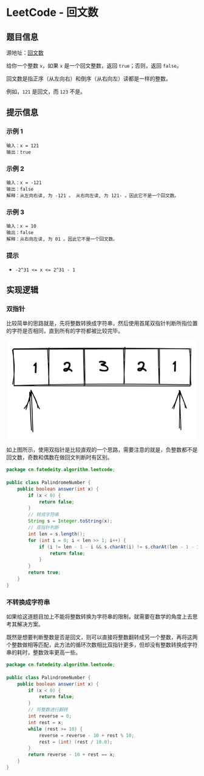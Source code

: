 # LeetCode - 回文数


<!--more-->

## 题目信息

源地址：[回文数](https://leetcode.cn/problems/palindrome-number/)

给你一个整数 `x`，如果 `x` 是一个回文整数，返回 `true`；否则，返回 `false`。

回文数是指正序（从左向右）和倒序（从右向左）读都是一样的整数。

例如，`121` 是回文，而 `123` 不是。

## 提示信息

### 示例 1

```
输入：x = 121
输出：true
```

### 示例 2

```
输入：x = -121
输出：false
解释：从左向右读, 为 -121 。 从右向左读, 为 121- 。因此它不是一个回文数。
```

### 示例 3

```
输入：x = 10
输出：false
解释：从右向左读, 为 01 。因此它不是一个回文数。
```

### 提示

- `-2^31 <= x <= 2^31 - 1`

## 实现逻辑

### 双指针

比较简单的思路就是，先将整数转换成字符串，然后使用首尾双指针判断所指位置的字符是否相同，直到所有的字符都被比较完毕。

![](assets/image-20230317211501.png)

如上图所示，使用双指针是比较直观的一个思路，需要注意的就是，负整数都不是回文数，奇数和偶数在做回文判断时有区别。

```java
package cn.fatedeity.algorithm.leetcode;

public class PalindromeNumber {
    public boolean answer(int x) {
        if (x < 0) {
            return false;
        }
        // 转成字符串
        String s = Integer.toString(x);
        // 双指针判断
        int len = s.length();
        for (int i = 0; i < len >> 1; i++) {
            if (i != len - 1 - i && s.charAt(i) != s.charAt(len - 1 - i)) {
                return false;
            }
        }
        return true;
    }
}
```

### 不转换成字符串

如果给这道题目加上不能将整数转换为字符串的限制，就需要在数学的角度上去思考其解决方案。

既然是想要判断整数是否是回文，则可以直接将整数翻转成另一个整数，再将这两个整数做相等匹配，此方法的循环次数相比双指针更多，但却没有整数转换成字符串的耗时，整数效率更高一些。

```java
package cn.fatedeity.algorithm.leetcode;

public class PalindromeNumber {
    public boolean answer(int x) {
        if (x < 0) {
            return false;
        }
        // 将整数进行翻转
        int reverse = 0;
        int rest = x;
        while (rest >= 10) {
            reverse = reverse - 10 + rest % 10;
            rest = (int) (rest / 10.0);
        }
        return reverse - 10 + rest == x;
    }
}
```

